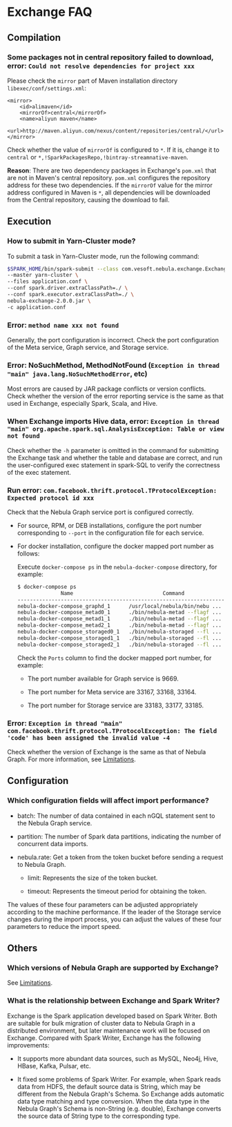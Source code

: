 # Exchange FAQ

## Compilation

### Some packages not in central repository failed to download, error: `Could not resolve dependencies for project xxx`

Please check the `mirror` part of Maven installation directory `libexec/conf/settings.xml`:

```text
<mirror>
    <id>alimaven</id>
    <mirrorOf>central</mirrorOf>
    <name>aliyun maven</name>
    <url>http://maven.aliyun.com/nexus/content/repositories/central/</url>
</mirror>
```

Check whether the value of `mirrorOf` is configured to `*`. If it is, change it to `central` or `*,!SparkPackagesRepo,!bintray-streamnative-maven`.

**Reason**: There are two dependency packages in Exchange's `pom.xml` that are not in Maven's central repository. `pom.xml` configures the repository address for these two dependencies. If the `mirrorOf` value for the mirror address configured in Maven is `*`, all dependencies will be downloaded from the Central repository, causing the download to fail.

## Execution

### How to submit in Yarn-Cluster mode?

To submit a task in Yarn-Cluster mode, run the following command:

```bash
$SPARK_HOME/bin/spark-submit --class com.vesoft.nebula.exchange.Exchange \
--master yarn-cluster \
--files application.conf \
--conf spark.driver.extraClassPath=./ \
--conf spark.executor.extraClassPath=./ \
nebula-exchange-2.0.0.jar \
-c application.conf
```

### Error: `method name xxx not found`

Generally, the port configuration is incorrect. Check the port configuration of the Meta service, Graph service, and Storage service.

### Error: NoSuchMethod, MethodNotFound (`Exception in thread "main" java.lang.NoSuchMethodError`, etc)

Most errors are caused by JAR package conflicts or version conflicts. Check whether the version of the error reporting service is the same as that used in Exchange, especially Spark, Scala, and Hive.

### When Exchange imports Hive data, error: `Exception in thread "main" org.apache.spark.sql.AnalysisException: Table or view not found`

Check whether the `-h` parameter is omitted in the command for submitting the Exchange task and whether the table and database are correct, and run the user-configured exec statement in spark-SQL to verify the correctness of the exec statement.

### Run error: `com.facebook.thrift.protocol.TProtocolException: Expected protocol id xxx`

Check that the Nebula Graph service port is configured correctly.

- For source, RPM, or DEB installations, configure the port number corresponding to `--port` in the configuration file for each service.

- For docker installation, configure the docker mapped port number as follows:

    Execute `docker-compose ps` in the `nebula-docker-compose` directory, for example:

    ```bash
    $ docker-compose ps
                  Name                             Command                  State                                                         Ports
    ---------------------------------------------------------------------------------------------------------------------------------------------------------------------------------------------
    nebula-docker-compose_graphd_1      /usr/local/nebula/bin/nebu ...   Up (healthy)   0.0.0.0:33205->19669/tcp, 0.0.0.0:33204->19670/tcp, 0.0.0.0:9669->9669/tcp
    nebula-docker-compose_metad0_1      ./bin/nebula-metad --flagf ...   Up (healthy)   0.0.0.0:33165->19559/tcp, 0.0.0.0:33162->19560/tcp, 0.0.0.0:33167->9559/tcp, 9560/tcp
    nebula-docker-compose_metad1_1      ./bin/nebula-metad --flagf ...   Up (healthy)   0.0.0.0:33166->19559/tcp, 0.0.0.0:33163->19560/tcp, 0.0.0.0:33168->9559/tcp, 9560/tcp
    nebula-docker-compose_metad2_1      ./bin/nebula-metad --flagf ...   Up (healthy)   0.0.0.0:33161->19559/tcp, 0.0.0.0:33160->19560/tcp, 0.0.0.0:33164->9559/tcp, 9560/tcp
    nebula-docker-compose_storaged0_1   ./bin/nebula-storaged --fl ...   Up (healthy)   0.0.0.0:33180->19779/tcp, 0.0.0.0:33178->19780/tcp, 9777/tcp, 9778/tcp, 0.0.0.0:33183->9779/tcp, 9780/tcp
    nebula-docker-compose_storaged1_1   ./bin/nebula-storaged --fl ...   Up (healthy)   0.0.0.0:33175->19779/tcp, 0.0.0.0:33172->19780/tcp, 9777/tcp, 9778/tcp, 0.0.0.0:33177->9779/tcp, 9780/tcp
    nebula-docker-compose_storaged2_1   ./bin/nebula-storaged --fl ...   Up (healthy)   0.0.0.0:33184->19779/tcp, 0.0.0.0:33181->19780/tcp, 9777/tcp, 9778/tcp, 0.0.0.0:33185->9779/tcp, 9780/tcp
    ```

    Check the `Ports` column to find the docker mapped port number, for example:

    - The port number available for Graph service is 9669.

    - The port number for Meta service are 33167, 33168, 33164.

    - The port number for Storage service are 33183, 33177, 33185.

### Error: `Exception in thread "main" com.facebook.thrift.protocol.TProtocolException: The field 'code' has been assigned the invalid value -4`

Check whether the version of Exchange is the same as that of Nebula Graph. For more information, see [Limitations](../nebula-exchange/about-exchange/ex-ug-limitations.md).

## Configuration

### Which configuration fields will affect import performance?

- batch: The number of data contained in each nGQL statement sent to the Nebula Graph service.

- partition: The number of Spark data partitions, indicating the number of concurrent data imports.

- nebula.rate: Get a token from the token bucket before sending a request to Nebula Graph.

    - limit: Represents the size of the token bucket.

    - timeout: Represents the timeout period for obtaining the token.

The values of these four parameters can be adjusted appropriately according to the machine performance. If the leader of the Storage service changes during the import process, you can adjust the values of these four parameters to reduce the import speed.

## Others

### Which versions of Nebula Graph are supported by Exchange?

See [Limitations](about-exchange/ex-ug-limitations.md).

### What is the relationship between Exchange and Spark Writer?

Exchange is the Spark application developed based on Spark Writer. Both are suitable for bulk migration of cluster data to Nebula Graph in a distributed environment, but later maintenance work will be focused on Exchange. Compared with Spark Writer, Exchange has the following improvements:

- It supports more abundant data sources, such as MySQL, Neo4j, Hive, HBase, Kafka, Pulsar, etc.

- It fixed some problems of Spark Writer. For example, when Spark reads data from HDFS, the default source data is String, which may be different from the Nebula Graph's Schema. So Exchange adds automatic data type matching and type conversion. When the data type in the Nebula Graph's Schema is non-String (e.g. double), Exchange converts the source data of String type to the corresponding type.
